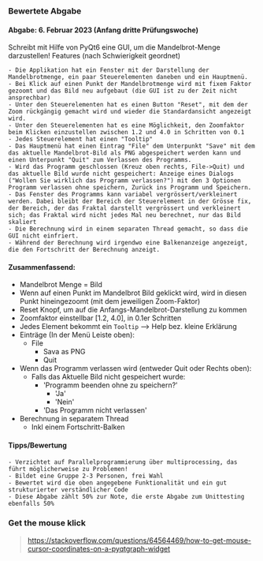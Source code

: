 
### Bewertete Abgabe
#### Abgabe: 6. Februar 2023 (Anfang dritte Prüfungswoche)

Schreibt mit Hilfe von PyQt6 eine GUI, um die Mandelbrot-Menge darzustellen!
Features (nach Schwierigkeit geordnet)

    - Die Applikation hat ein Fenster mit der Darstellung der Mandelbrotmenge, ein paar Steuerelementen daneben und ein Hauptmenü.
    - Bei Klick auf einen Punkt der Mandelbrotmenge wird mit fixem Faktor gezoomt und das Bild neu aufgebaut (die GUI ist zu der Zeit nicht ansprechbar)
    - Unter den Steuerelementen hat es einen Button "Reset", mit dem der Zoom rückgängig gemacht wird und wieder die Standardansicht angezeigt wird.
    - Unter den Steuerelementen hat es eine Möglichkeit, den Zoomfaktor beim Klicken einzustellen zwischen 1.2 und 4.0 in Schritten von 0.1
    - Jedes Steuerelement hat einen "Tooltip"
    - Das Hauptmenü hat einen Eintrag "File" dem Unterpunkt "Save" mit dem das aktuelle Mandelbrot-Bild als PNG abgespeichert werden kann und einen Unterpunkt "Quit" zum Verlassen des Programms.
    - Wird das Programm geschlossen (Kreuz oben rechts, File->Quit) und das aktuelle Bild wurde nicht gespeichert: Anzeige eines Dialogs ("Wollen Sie wirklich das Programm verlassen?") mit den 3 Optionen Programm verlassen ohne speichern, Zurück ins Programm und Speichern.
    - Das Fenster des Programms kann variabel vergrössert/verkleinert werden. Dabei bleibt der Bereich der Steuerelement in der Grösse fix, der Bereich, der das Fraktal darstellt vergrössert und verkleinert sich; das Fraktal wird nicht jedes Mal neu berechnet, nur das Bild skaliert
    - Die Berechnung wird in einem separaten Thread gemacht, so dass die GUI nicht einfriert.
    - Während der Berechnung wird irgendwo eine Balkenanzeige angezeigt, die den Fortschritt der Berechnung anzeigt.

#### Zusammenfassend:
- Mandelbrot Menge = Bild
- Wenn auf einen Punkt im Mandelbrot Bild geklickt wird, wird in diesen Punkt hineingezoomt (mit dem jeweiligen Zoom-Faktor)
- Reset Knopf, um auf die Anfangs-Mandelbrot-Darstellung zu kommen
- Zoomfaktor einstellbar [1.2, 4.0], in 0.1er Schritten
- Jedes Element bekommt ein `Tooltip` --> Help bez. kleine Erklärung
- Einträge (In der Menü Leiste oben):
  - File
    - Sava as PNG
    - Quit
- Wenn das Programm verlassen wird (entweder Quit oder Rechts oben):
  - Falls das Aktuelle Bild nicht gespeichert wurde:
    - 'Programm beenden ohne zu speichern?'
      - 'Ja'
      - 'Nein'
    - 'Das Programm nicht verlassen'
- Berechnung in separatem Thread
  - Inkl einem Fortschritt-Balken



#### Tipps/Bewertung

    - Verzichtet auf Parallelprogrammierung über multiprocessing, das führt möglicherweise zu Problemen!
    - Bildet eine Gruppe 2-3 Personen, frei Wahl
    - Bewertet wird die oben angegebene Funktionalität und ein gut strukturierter verständlicher Code
    - Diese Abgabe zählt 50% zur Note, die erste Abgabe zum Unittesting ebenfalls 50%
    


### Get the mouse klick

> https://stackoverflow.com/questions/64564469/how-to-get-mouse-cursor-coordinates-on-a-pyqtgraph-widget

